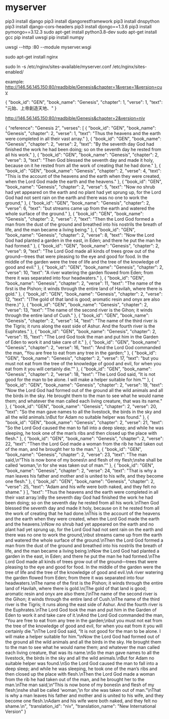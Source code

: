 # myserver

pip3 install django
pip3 install djangorestframework
pip3 install dnspython
pip3 install django-cors-headers
pip3 install djongo==1.3.6
pip3 install pymongo==3.12.3
sudo apt-get install python3.8-dev
sudo apt-get install gcc
pip install uwsgi
pip install numpy

uwsgi --http :80 --module myserver.wsgi

sudo apt-get install nginx




sudo ln -s /etc/nginx/sites-available/myserver.conf /etc/nginx/sites-enabled/

example:
http://146.56.145.150:80/readbible/Genesis&chapter=1&verse=1&version=cuv

{
    "book_id": "GEN",
    "book_name": "Genesis",
    "chapter": 1,
    "verse": 1,
    "text": "元始、上帝創造天地、"
}


http://146.56.145.150:80/readbible/Genesis&chapter=2&version=niv

{
    "reference": "Genesis 2",
    "verses": [
        {
            "book_id": "GEN",
            "book_name": "Genesis",
            "chapter": 2,
            "verse": 1,
            "text": "Thus the heavens and the earth were completed in all their vast array."
        },
        {
            "book_id": "GEN",
            "book_name": "Genesis",
            "chapter": 2,
            "verse": 2,
            "text": "By the seventh day God had finished the work he had been doing; so on the seventh day he rested from all his work."
        },
        {
            "book_id": "GEN",
            "book_name": "Genesis",
            "chapter": 2,
            "verse": 3,
            "text": "Then God blessed the seventh day and made it holy, because on it he rested from all the work of creating that he had done."
        },
        {
            "book_id": "GEN",
            "book_name": "Genesis",
            "chapter": 2,
            "verse": 4,
            "text": "This is the account of the heavens and the earth when they were created, when the Lord God made the earth and the heavens."
        },
        {
            "book_id": "GEN",
            "book_name": "Genesis",
            "chapter": 2,
            "verse": 5,
            "text": "Now no shrub had yet appeared on the earth and no plant had yet sprung up, for the Lord God had not sent rain on the earth and there was no one to work the ground,"
        },
        {
            "book_id": "GEN",
            "book_name": "Genesis",
            "chapter": 2,
            "verse": 6,
            "text": "but streams came up from the earth and watered the whole surface of the ground."
        },
        {
            "book_id": "GEN",
            "book_name": "Genesis",
            "chapter": 2,
            "verse": 7,
            "text": "Then the Lord God formed a man from the dust of the ground and breathed into his nostrils the breath of life, and the man became a living being."
        },
        {
            "book_id": "GEN",
            "book_name": "Genesis",
            "chapter": 2,
            "verse": 8,
            "text": "Now the Lord God had planted a garden in the east, in Eden; and there he put the man he had formed."
        },
        {
            "book_id": "GEN",
            "book_name": "Genesis",
            "chapter": 2,
            "verse": 9,
            "text": "The Lord God made all kinds of trees grow out of the ground—trees that were pleasing to the eye and good for food. In the middle of the garden were the tree of life and the tree of the knowledge of good and evil."
        },
        {
            "book_id": "GEN",
            "book_name": "Genesis",
            "chapter": 2,
            "verse": 10,
            "text": "A river watering the garden flowed from Eden; from there it was separated into four headwaters."
        },
        {
            "book_id": "GEN",
            "book_name": "Genesis",
            "chapter": 2,
            "verse": 11,
            "text": "The name of the first is the Pishon; it winds through the entire land of Havilah, where there is gold."
        },
        {
            "book_id": "GEN",
            "book_name": "Genesis",
            "chapter": 2,
            "verse": 12,
            "text": "(The gold of that land is good; aromatic resin and onyx are also there.)"
        },
        {
            "book_id": "GEN",
            "book_name": "Genesis",
            "chapter": 2,
            "verse": 13,
            "text": "The name of the second river is the Gihon; it winds through the entire land of Cush."
        },
        {
            "book_id": "GEN",
            "book_name": "Genesis",
            "chapter": 2,
            "verse": 14,
            "text": "The name of the third river is the Tigris; it runs along the east side of Ashur. And the fourth river is the Euphrates."
        },
        {
            "book_id": "GEN",
            "book_name": "Genesis",
            "chapter": 2,
            "verse": 15,
            "text": "The Lord God took the man and put him in the Garden of Eden to work it and take care of it."
        },
        {
            "book_id": "GEN",
            "book_name": "Genesis",
            "chapter": 2,
            "verse": 16,
            "text": "And the Lord God commanded the man, “You are free to eat from any tree in the garden;"
        },
        {
            "book_id": "GEN",
            "book_name": "Genesis",
            "chapter": 2,
            "verse": 17,
            "text": "but you must not eat from the tree of the knowledge of good and evil, for when you eat from it you will certainly die.”"
        },
        {
            "book_id": "GEN",
            "book_name": "Genesis",
            "chapter": 2,
            "verse": 18,
            "text": "The Lord God said, “It is not good for the man to be alone. I will make a helper suitable for him.”"
        },
        {
            "book_id": "GEN",
            "book_name": "Genesis",
            "chapter": 2,
            "verse": 19,
            "text": "Now the Lord God had formed out of the ground all the wild animals and all the birds in the sky. He brought them to the man to see what he would name them; and whatever the man called each living creature, that was its name."
        },
        {
            "book_id": "GEN",
            "book_name": "Genesis",
            "chapter": 2,
            "verse": 20,
            "text": "So the man gave names to all the livestock, the birds in the sky and all the wild animals.\nBut for Adam no suitable helper was found."
        },
        {
            "book_id": "GEN",
            "book_name": "Genesis",
            "chapter": 2,
            "verse": 21,
            "text": "So the Lord God caused the man to fall into a deep sleep; and while he was sleeping, he took one of the man’s ribs and then closed up the place with flesh."
        },
        {
            "book_id": "GEN",
            "book_name": "Genesis",
            "chapter": 2,
            "verse": 22,
            "text": "Then the Lord God made a woman from the rib he had taken out of the man, and he brought her to the man."
        },
        {
            "book_id": "GEN",
            "book_name": "Genesis",
            "chapter": 2,
            "verse": 23,
            "text": "The man said,\n“This is now bone of my bones\n    and flesh of my flesh;\nshe shall be called ‘woman,’\n    for she was taken out of man.”"
        },
        {
            "book_id": "GEN",
            "book_name": "Genesis",
            "chapter": 2,
            "verse": 24,
            "text": "That is why a man leaves his father and mother and is united to his wife, and they become one flesh."
        },
        {
            "book_id": "GEN",
            "book_name": "Genesis",
            "chapter": 2,
            "verse": 25,
            "text": "Adam and his wife were both naked, and they felt no shame."
        }
    ],
    "text": "Thus the heavens and the earth were completed in all their vast array.\nBy the seventh day God had finished the work he had been doing; so on the seventh day he rested from all his work.\nThen God blessed the seventh day and made it holy, because on it he rested from all the work of creating that he had done.\nThis is the account of the heavens and the earth when they were created, when the Lord God made the earth and the heavens.\nNow no shrub had yet appeared on the earth and no plant had yet sprung up, for the Lord God had not sent rain on the earth and there was no one to work the ground,\nbut streams came up from the earth and watered the whole surface of the ground.\nThen the Lord God formed a man from the dust of the ground and breathed into his nostrils the breath of life, and the man became a living being.\nNow the Lord God had planted a garden in the east, in Eden; and there he put the man he had formed.\nThe Lord God made all kinds of trees grow out of the ground—trees that were pleasing to the eye and good for food. In the middle of the garden were the tree of life and the tree of the knowledge of good and evil.\nA river watering the garden flowed from Eden; from there it was separated into four headwaters.\nThe name of the first is the Pishon; it winds through the entire land of Havilah, where there is gold.\n(The gold of that land is good; aromatic resin and onyx are also there.)\nThe name of the second river is the Gihon; it winds through the entire land of Cush.\nThe name of the third river is the Tigris; it runs along the east side of Ashur. And the fourth river is the Euphrates.\nThe Lord God took the man and put him in the Garden of Eden to work it and take care of it.\nAnd the Lord God commanded the man, “You are free to eat from any tree in the garden;\nbut you must not eat from the tree of the knowledge of good and evil, for when you eat from it you will certainly die.”\nThe Lord God said, “It is not good for the man to be alone. I will make a helper suitable for him.”\nNow the Lord God had formed out of the ground all the wild animals and all the birds in the sky. He brought them to the man to see what he would name them; and whatever the man called each living creature, that was its name.\nSo the man gave names to all the livestock, the birds in the sky and all the wild animals.\nBut for Adam no suitable helper was found.\nSo the Lord God caused the man to fall into a deep sleep; and while he was sleeping, he took one of the man’s ribs and then closed up the place with flesh.\nThen the Lord God made a woman from the rib he had taken out of the man, and he brought her to the man.\nThe man said,\n“This is now bone of my bones\n    and flesh of my flesh;\nshe shall be called ‘woman,’\n    for she was taken out of man.”\nThat is why a man leaves his father and mother and is united to his wife, and they become one flesh.\nAdam and his wife were both naked, and they felt no shame.\n",
    "translation_id": "niv",
    "translation_name": "New International Version"
}
